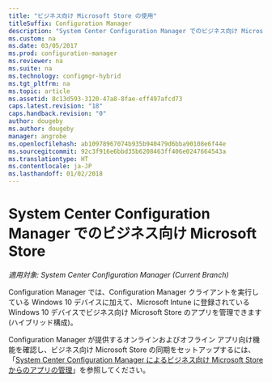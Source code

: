 ```yaml
---
title: "ビジネス向け Microsoft Store の使用"
titleSuffix: Configuration Manager
description: "System Center Configuration Manager でのビジネス向け Microsoft Store"
ms.custom: na
ms.date: 03/05/2017
ms.prod: configuration-manager
ms.reviewer: na
ms.suite: na
ms.technology: configmgr-hybrid
ms.tgt_pltfrm: na
ms.topic: article
ms.assetid: 8c13d593-3120-47a8-8fae-eff497afcd73
caps.latest.revision: "18"
caps.handback.revision: "0"
author: dougeby
ms.author: dougeby
manager: angrobe
ms.openlocfilehash: ab10978967074b935b940479d6bba90108e6f44e
ms.sourcegitcommit: 92c3f916e6bbd35b6208463ff406e0247664543a
ms.translationtype: HT
ms.contentlocale: ja-JP
ms.lasthandoff: 01/02/2018
---
```

# <a name="microsoft-store-for-business-in-system-center-configuration-manager"></a>System Center Configuration Manager でのビジネス向け Microsoft Store

*適用対象: System Center Configuration Manager (Current Branch)*

Configuration Manager では、Configuration Manager クライアントを実行している Windows 10 デバイスに加えて、Microsoft Intune に登録されている Windows 10 デバイスでビジネス向け Microsoft Store のアプリを管理できます (ハイブリッド構成)。

Configuration Manager が提供するオンラインおよびオフライン アプリ向け機能を確認し、ビジネス向け Microsoft Store の同期をセットアップするには、「[System Center Configuration Manager によるビジネス向け Microsoft Store からのアプリの管理](../../apps/deploy-use/manage-apps-from-the-windows-store-for-business.md)」を参照してください。
